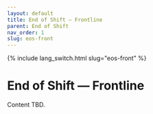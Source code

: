 ```yaml
---
layout: default
title: End of Shift — Frontline
parent: End of Shift
nav_order: 1
slug: eos-front
---
```


{% include lang_switch.html slug="eos-front" %}

# End of Shift — Frontline

Content TBD.
